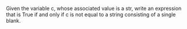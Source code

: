 Given the variable c, whose associated value is a str, write an expression that is True if and only if c is not equal to a string consisting of a single blank.
